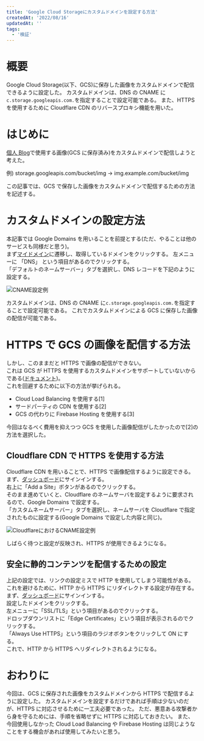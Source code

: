 ```yaml
---
title: 'Google Cloud Storageにカスタムドメインを設定する方法'
createdAt: '2022/08/16'
updatedAt: ''
tags:
  - '検証'
---
```


# 概要

Google Cloud Storage(以下、GCS)に保存した画像をカスタムドメインで配信できるように設定した。
カスタムドメインは、DNS の CNAME に`c.storage.googleapis.com.`を指定することで設定可能である。
また、HTTPS を使用するために Cloudflare CDN のリバースプロキシ機能を用いた。

# はじめに

[個人 Blog](https://seyyyy.com)で使用する画像(GCS に保存済み)をカスタムドメインで配信しようと考えた。

例) storage.googleapis.com/bucket/img → img.example.com/bucket/img

この記事では、GCS で保存した画像をカスタムドメインで配信するための方法を記述する。

# カスタムドメインの設定方法

本記事では Google Domains を用いることを前提とする(ただ、やることは他のサービスも同様だと思う)。  
まず[マイドメイン](https://domains.google.com/registrar)に遷移し、取得しているドメインをクリックする。
左メニューに 「DNS」 という項目があるのでクリックする。  
「デフォルトのネームサーバー」タブを選択し、DNS レコードを下記のように設定する。

![CNAME設定例](https://image.seyyyy.com/gcs-domain.png 'CNAME設定例')

カスタムドメインは、DNS の CNAME に`c.storage.googleapis.com.`を指定することで設定可能である。
これでカスタムドメインによる GCS に保存した画像の配信が可能である。

# HTTPS で GCS の画像を配信する方法

しかし、このままだと HTTPS で画像の配信ができない。  
これは GCS が HTTPS を使用するカスタムドメインをサポートしていないからである([ドキュメント](https://cloud.google.com/storage/docs/hosting-static-website))。  
これを回避するために以下の方法が挙げられる。

- Cloud Load Balancing を使用する[1]
- サードパーティの CDN を使用する[2]
- GCS の代わりに Firebase Hosting を使用する[3]

今回はなるべく費用を抑えつつ GCS を使用した画像配信がしたかったので[2]の方法を選択した。

## Cloudflare CDN で HTTPS を使用する方法

Cloudflare CDN を用いることで、HTTPS で画像配信するように設定できる。  
まず、[ダッシュボード](https://dash.cloudflare.com/?to=/:account/)にサインインする。  
右上に「Add a Site」ボタンがあるのでクリックする。  
そのまま進めていくと、Cloudflare のネームサーバを設定するように要求されるので、Google Domains で設定する。  
「カスタムネームサーバー」タブを選択し、ネームサーバを Cloudflare で指定されたものに設定する(Google Domains で設定した内容と同じ)。

![CloudflareにおけるCNAME設定例](https://image.seyyyy.com/cloudflare-domain.png 'CloudflareにおけるCNAME設定例')

しばらく待つと設定が反映され、HTTPS が使用できるようになる。

## 安全に静的コンテンツを配信するための設定

上記の設定では、リンクの設定ミスで HTTP を使用してしまう可能性がある。
これを避けるために、HTTP から HTTPS にリダイレクトする設定が存在する。
まず、[ダッシュボード](https://dash.cloudflare.com/?to=/:account/)にサインインする。  
設定したドメインをクリックする。  
左メニューに「SSL/TLS」という項目があるのでクリックする。  
ドロップダウンリストに「Edge Certificates」という項目が表示されるのでクリックする。  
「Always Use HTTPS」という項目のラジオボタンをクリックして ON にする。  
これで、HTTP から HTTPS へリダイレクトされるようになる。

# おわりに

今回は、GCS に保存された画像をカスタムドメインから HTTPS で配信するように設定した。
カスタムドメインを設定するだけであれば手順は少ないのだが、HTTPS に対応させるために一工夫必要であった。
ただ、悪意ある攻撃者から身を守るためには、手順を省略せずに HTTPS に対応しておきたい。
また、今回使用しなかった Cloud Load Balancing や Firebase Hosting は同じようなことをする機会があれば使用してみたいと思う。
